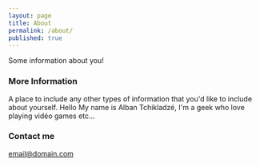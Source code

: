 ```yaml
---
layout: page
title: About
permalink: /about/
published: true
---
```


Some information about you!

### More Information

A place to include any other types of information that you'd like to include about yourself.
Hello My name is Alban Tchikladzé, I'm a geek who love playing vidéo games etc...

### Contact me

[email@domain.com](mailto:email@domain.com)
